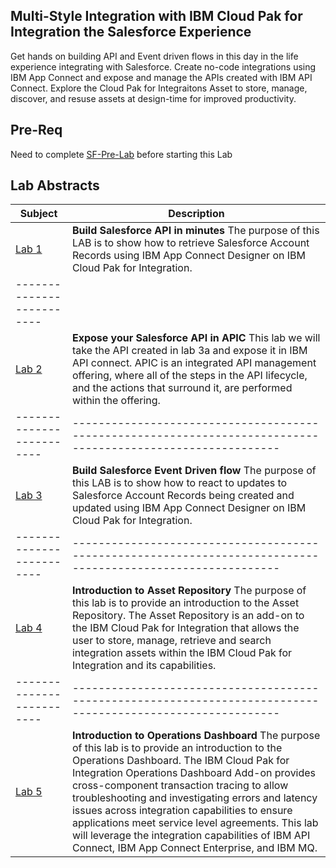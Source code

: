 ## Multi-Style Integration with IBM Cloud Pak for Integration the Salesforce Experience
Get hands on building API and Event driven flows in this day in the life experience integrating with Salesforce. Create no-code integrations using IBM App Connect and expose and manage the APIs created with IBM API Connect. Explore the Cloud Pak for Integraitons Asset  to store, manage, discover, and resuse assets at design-time for improved productivity. 

## Pre-Req
Need to complete [SF-Pre-Lab](https://integrationsuperhero.github.io/prework/SNow-Pre-Lab/SNow-Pre-Lab) before starting this Lab 

## Lab Abstracts

|  Subject                            | Description                                            |                                                               
|-------------------------|------------------------------------------------------------------------------------------------------------|
| [Lab 1](Lab_3a/ReadMe.md)       | **Build Salesforce API in minutes** The purpose of this LAB is to show how to retrieve Salesforce Account Records using IBM App Connect Designer on IBM Cloud Pak for Integration. 
|-------------------------|
| [Lab 2](Lab_3b/ReadMe.md)       | **Expose your Salesforce API in APIC** This lab we will take the API created in lab 3a and expose it in IBM API connect.  APIC is an integrated API management offering, where all of the steps in the API lifecycle, and the actions that surround it, are performed within the offering.
|-------------------------|------------------------------------------------------------------------------------------------------------|
| [Lab 3](Lab_3c/ReadMe.md)       | **Build Salesforce Event Driven flow** The purpose of this LAB is to show how to react to updates to Salesforce Account Records being created and updated  using IBM App Connect Designer on IBM Cloud Pak for Integration. 
|-------------------------|------------------------------------------------------------------------------------------------------------|
| [Lab 4](Lab_5a/ReadMe.md)       |**Introduction to Asset Repository** The purpose of this lab is to provide an introduction to the Asset Repository. The Asset Repository is an add-on to the IBM Cloud Pak for Integration that allows the user to store, manage, retrieve and search integration assets within the IBM Cloud Pak for Integration and its capabilities.
|-------------------------|------------------------------------------------------------------------------------------------------------|
| [Lab 5](Lab_6a/ReadMe.md)       |**Introduction to Operations Dashboard** The purpose of this lab is to provide an introduction to the Operations Dashboard. The IBM Cloud Pak for Integration Operations Dashboard Add-on provides cross-component transaction tracing to allow troubleshooting and investigating errors and latency issues across integration capabilities to ensure applications meet service level agreements.  This lab will leverage the integration capabilities of IBM API Connect, IBM App Connect Enterprise, and IBM MQ. 
